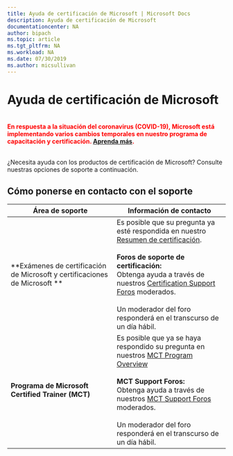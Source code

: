 ```yaml
---
title: Ayuda de certificación de Microsoft | Microsoft Docs
description: Ayuda de certificación de Microsoft
documentationcenter: NA
author: bipach
ms.topic: article
ms.tgt_pltfrm: NA
ms.workload: NA
ms.date: 07/30/2019
ms.author: micsullivan
---
```

# Ayuda de certificación de Microsoft

<div style='color&#58; red;'><strong><font color="red"><br/>En respuesta a la situación del coronavirus (COVID-19), Microsoft está implementando varios cambios temporales en nuestro programa de capacitación y certificación. <a href='/learn/certifications/posts/an-important-update-on-microsoft-training-and-certification'>Aprenda más</a>.</font></strong><br/><br/></div>

¿Necesita ayuda con los productos de certificación de Microsoft? Consulte nuestras opciones de soporte a continuación.

## Cómo ponerse en contacto con el soporte

| Área de soporte | Información de contacto |
| ------------- | --- |
| **Exámenes de certificación de Microsoft y certificaciones de Microsoft ** | Es posible que su pregunta ya esté respondida en nuestro [Resumen de certificación](/learn/certifications/). <br/><br/>  **Foros de soporte de certificación:** <br/>Obtenga ayuda a través de nuestros [Certification Support Foros](https://aka.ms/MCPForum) moderados.<br/><br/> Un moderador del foro responderá en el transcurso de un día hábil. |
| **Programa de Microsoft Certified Trainer (MCT)** | Es posible que ya se haya respondido su pregunta en nuestros [MCT Program Overview](/learn/certifications/mct-certification)<br/><br/>  **MCT Support Foros:** <br/>Obtenga ayuda a través de nuestros [MCT Support Foros](https://aka.ms/MCTForum) moderados.<br/><br/> Un moderador del foro responderá en el transcurso de un día hábil. |